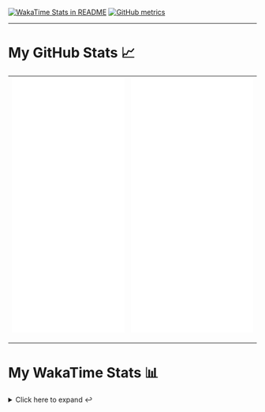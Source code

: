 [![WakaTime Stats in README](https://github.com/LOsioChico/LOsioChico/actions/workflows/waka.yml/badge.svg)](https://github.com/LOsioChico/LOsioChico/actions/workflows/waka.yml) [![GitHub metrics](https://github.com/LOsioChico/LOsioChico/actions/workflows/metrics.yml/badge.svg)](https://github.com/LOsioChico/LOsioChico/actions/workflows/metrics.yml)

---

# My GitHub Stats 📈

| ![](./assets/metrics.svg) | ![](./assets/metrics2.svg) |
| ------------------------- | -------------------------- |

---

# My WakaTime Stats 📊

<details>
<summary>Click here to expand ↩️</summary>
<br>

<!--START_SECTION:waka-->
![Code Time](http://img.shields.io/badge/Code%20Time-2%2C173%20hrs%2028%20mins-blue)

![Lines of code](https://img.shields.io/badge/From%20Hello%20World%20I%27ve%20Written-389.4%20thousand%20lines%20of%20code-blue)

**🐱 My GitHub Data** 

> 📦 690.3 kB Used in GitHub's Storage 
 > 
> 🚫 Not Opted to Hire
 > 
> 📜 28 Public Repositories 
 > 
> 🔑 33 Private Repositories 
 > 
**I'm a Night 🦉** 

```text
🌞 Morning                607 commits         ███░░░░░░░░░░░░░░░░░░░░░░   13.81 % 
🌆 Daytime                1386 commits        ████████░░░░░░░░░░░░░░░░░   31.53 % 
🌃 Evening                1505 commits        █████████░░░░░░░░░░░░░░░░   34.24 % 
🌙 Night                  898 commits         █████░░░░░░░░░░░░░░░░░░░░   20.43 % 
```
📅 **I'm Most Productive on Thursday** 

```text
Monday                   629 commits         ████░░░░░░░░░░░░░░░░░░░░░   14.31 % 
Tuesday                  655 commits         ████░░░░░░░░░░░░░░░░░░░░░   14.90 % 
Wednesday                489 commits         ███░░░░░░░░░░░░░░░░░░░░░░   11.12 % 
Thursday                 805 commits         █████░░░░░░░░░░░░░░░░░░░░   18.31 % 
Friday                   665 commits         ████░░░░░░░░░░░░░░░░░░░░░   15.13 % 
Saturday                 745 commits         ████░░░░░░░░░░░░░░░░░░░░░   16.95 % 
Sunday                   408 commits         ██░░░░░░░░░░░░░░░░░░░░░░░   09.28 % 
```


📊 **This Week I Spent My Time On** 

```text
💬 Programming Languages: 
TypeScript               6 hrs 25 mins       ████████████░░░░░░░░░░░░░   48.75 % 
Scala                    3 hrs 8 mins        ██████░░░░░░░░░░░░░░░░░░░   23.81 % 
JavaScript               1 hr 26 mins        ███░░░░░░░░░░░░░░░░░░░░░░   10.96 % 
JSON                     57 mins             ██░░░░░░░░░░░░░░░░░░░░░░░   07.33 % 
Other                    19 mins             █░░░░░░░░░░░░░░░░░░░░░░░░   02.51 % 
```

**I Mostly Code in TypeScript** 

```text
TypeScript               33 repos            █████████████░░░░░░░░░░░░   50.77 % 
Scala                    9 repos             ███░░░░░░░░░░░░░░░░░░░░░░   13.85 % 
JavaScript               7 repos             ███░░░░░░░░░░░░░░░░░░░░░░   10.77 % 
CSS                      5 repos             ██░░░░░░░░░░░░░░░░░░░░░░░   07.69 % 
Java                     2 repos             █░░░░░░░░░░░░░░░░░░░░░░░░   03.08 % 
```




 Last Updated on 10/05/2025 01:07:19 UTC
<!--END_SECTION:waka-->

## </details>
